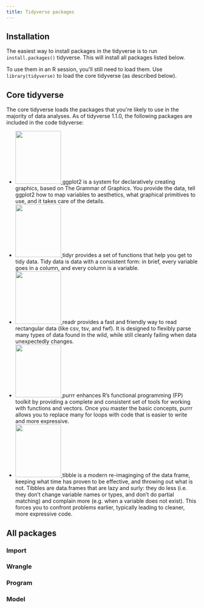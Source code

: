 ```yaml
---
title: Tidyverse packages
---
```


## Installation

The easiest way to install packages in the tidyverse is to run `install.packages()` tidyverse. This will install all packages listed below. 

To use them in an R session, you'll still need to load them. Use `library(tidyverse)` to load the core tidyverse (as described below).

## Core tidyverse

The core tidyverse loads the packages that you're likely to use in the majority of data analyses. As of tidyverse 1.1.0, the following packages are included in the code tidyverse:

<ul>
<li>
  <a href="http://ggplot2.tidyverse.org"><img src="/images/hex-ggplot2.png" width="120" height="139" />
  </a>
  ggplot2 is a system for declaratively creating graphics, based on The Grammar of Graphics. You provide the data, tell ggplot2 how to map variables to aesthetics, what graphical primitives to use, and it takes care of the details.
</li>

<li>
  <a href="http://tidyr.tidyverse.org"><img src="/images/hex-tidyr.png" width="120" height="139" />
  </a>
  tidyr provides a set of functions that help you get to tidy data. Tidy data is data with a consistent form: in brief, every variable goes in a column, and every column is a variable.
</li>

<li>
  <a href="http://readr.tidyverse.org"><img src="/images/hex-readr.png" width="120" height="139" />
  </a>
  readr provides a fast and friendly way to read rectangular data (like csv, tsv, and fwf). It is designed to flexibly parse many types of data found in the wild, while still cleanly failing when data unexpectedly changes. 
</li>

<li>
  <a href="http://purrr.tidyverse.org"><img src="/images/hex-purrr.png" width="120" height="139" />
  </a>
  purrr enhances R’s functional programming (FP) toolkit by providing a complete and consistent set of tools for working with functions and vectors. Once you master the basic concepts, purrr allows you to replace many for loops with code that is easier to write and more expressive.
</li>

<li>
  <a href="http://tibble.tidyverse.org"><img src="/images/hex-tibble.png" width="120" height="139" />
  </a>
  tibble is a modern re-imaginging of the data frame, keeping what time has proven to be effective, and throwing out what is not. Tibbles are data.frames that are lazy and surly: they do less (i.e. they don’t change variable names or types, and don’t do partial matching) and complain more (e.g. when a variable does not exist). This forces you to confront problems earlier, typically leading to cleaner, more expressive code. 
</li>

</ul>

## All packages

### Import

### Wrangle

### Program

### Model
